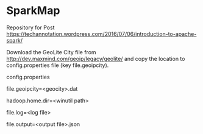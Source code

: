 # SparkMap
Repository for Post https://techannotation.wordpress.com/2016/07/06/introduction-to-apache-spark/

Download the GeoLite City file from http://dev.maxmind.com/geoip/legacy/geolite/ and copy the location to config.properties file (key file.geoipcity).

config.properties

file.geoipcity=&lt;geocity&gt;.dat

hadoop.home.dir=&lt;winutil path&gt;

file.log=&lt;log file&gt;

file.output=&lt;output file&gt;.json
